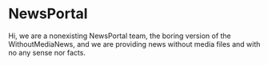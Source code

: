 # NewsPortal

Hi, we are a nonexisting NewsPortal team, the boring version of the WithoutMediaNews,
and we are providing news without media files and with no any sense nor facts.